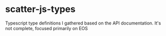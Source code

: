 # scatter-js-types
Typescript type definitions I gathered based on the API documentation. It's not complete, focused primarily on EOS
